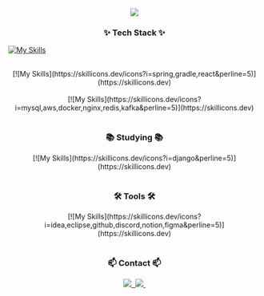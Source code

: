 <!--타이틀 부분-->
<div align="center">
 <img src="https://capsule-render.vercel.app/api?type=waving&color=gradient&customColorList=0,1,2,5,30&height=300&section=header&text=TwoWeekHee%20GitHub&fontSize=70" />
</div>

<!--내용 부분-->
<h3 align="center">✨ Tech Stack ✨</h3>

 [![My Skills](https://skillicons.dev/icons?i=java,kotlin,js,html,css,py&theme=light&perline=5)](https://skillicons.dev)


<br>

<div align="center">
   [![My Skills](https://skillicons.dev/icons?i=spring,gradle,react&perline=5)](https://skillicons.dev)
</div>

<br>

<div align="center">
   [![My Skills](https://skillicons.dev/icons?i=mysql,aws,docker,nginx,redis,kafka&perline=5)](https://skillicons.dev)
</div>

<br>

<h3 align="center">📚 Studying 📚</h3>
<div align="center">
     [![My Skills](https://skillicons.dev/icons?i=django&perline=5)](https://skillicons.dev)
</div>

<br>

<h3 align="center">🛠 Tools 🛠</h3>
<div align="center">
    [![My Skills](https://skillicons.dev/icons?i=idea,eclipse,github,discord,notion,figma&perline=5)](https://skillicons.dev)
</div>

<br>

<h3 align="center">📫 Contact 📫</h3>
<div align="center">
  <a href="https://velog.io/@twoweekhee">
    <img src="https://img.shields.io/badge/Velog-1EBC8F?style=for-the-badge&logo=velog&logoColor=white" />&nbsp
  </a>
  <a href="mailto:myjjoo4758@gmail.com">
    <img
      src="https://img.shields.io/badge/myjjoo4758@gmail.com-D14836?style=for-the-badge&logo=gmail&logoColor=white"/>&nbsp
  </a>
</div>
